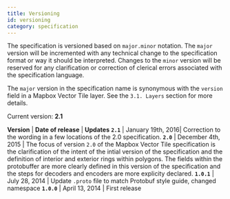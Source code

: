 ```yaml
---
title: Versioning
id: versioning
category: specification
---
```


The specification is versioned based on `major.minor` notation. The `major` version will be incremented with any technical change to the specification format or way it should be interpreted. Changes to the `minor` version will be reserved for any clarification or correction of clerical errors associated with the specification language.

The `major` version in the specification name is synonymous with the `version` field in a Mapbox Vector Tile layer. See the `3.1. Layers` section for more details.

Current version: **2.1**

**Version** | **Date of release** | **Updates**
**`2.1`** | January 19th, 2016| Correction to the wording in a few locations of the 2.0 specification.
**`2.0`** | December 4th, 2015 | The focus of version `2.0` of the Mapbox Vector Tile specification is the clarification of the intent of the intial version of the specification and the definition of interior and exterior rings within polygons. The fields within the protobuffer are more clearly defined in this version of the specification and the steps for decoders and encoders are more explicity declared.
**`1.0.1`** | July 28, 2014 | Update `.proto` file to match Protobuf style guide, changed namespace
**`1.0.0`** | April 13, 2014 | First release